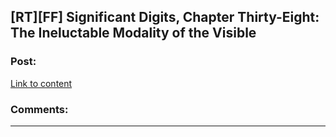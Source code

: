 ## [RT][FF] Significant Digits, Chapter Thirty-Eight: The Ineluctable Modality of the Visible

### Post:

[Link to content](http://www.anarchyishyperbole.com/2016/01/significant-digits-chapter-thirty-eight.html)

### Comments:

---

